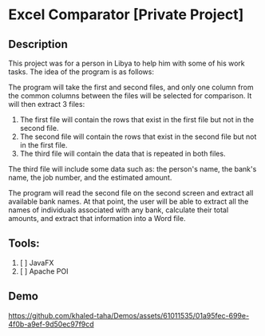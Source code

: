 # Excel Comparator [Private Project]

## Description

This project was for a person in Libya to help him with some of his work tasks. The idea of the program is as follows:

The program will take the first and second files, and only one column from the common columns between the files will be selected for comparison. It will then extract 3 files:

1. The first file will contain the rows that exist in the first file but not in the second file.
2. The second file will contain the rows that exist in the second file but not in the first file.
3. The third file will contain the data that is repeated in both files.

The third file will include some data such as: the person's name, the bank's name, the job number, and the estimated amount.

The program will read the second file on the second screen and extract all available bank names. At that point, the user will be able to extract all the names of individuals associated with any bank, calculate their total amounts, and extract that information into a Word file.

## Tools:

1. [ ] JavaFX
2. [ ] Apache POI

## Demo

https://github.com/khaled-taha/Demos/assets/61011535/01a95fec-699e-4f0b-a9ef-9d50ec97f9cd

